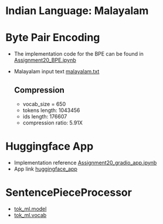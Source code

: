 # Indian Language: Malayalam

# Byte Pair Encoding
- The implementation code for the BPE can be found in [Assignment20_BPE.ipynb](https://github.com/mrrahul011/ERAV2/blob/main/Assignment_20/Assignment20_BPE.ipynb)
- Malayalam input text [malayalam.txt](https://github.com/mrrahul011/ERAV2/blob/main/Assignment_20/malayalam.txt)
  
  ## Compression
  - vocab_size = 650
  - tokens length: 1043456
  - ids length: 176607
  - compression ratio: 5.91X

# Huggingface App
  - Implementation reference [Assignment20_gradio_app.ipynb](https://github.com/mrrahul011/ERAV2/blob/main/Assignment_20/Assignment20_gradio_app.ipynb)
  - App link [huggingface_app](https://huggingface.co/spaces/mrrahul011/ERAV2_A20)

# SentencePieceProcessor
  - [tok_ml.model](https://github.com/mrrahul011/ERAV2/blob/main/Assignment_20/tok_ml.model)
  - [tok_ml.vocab](https://github.com/mrrahul011/ERAV2/blob/main/Assignment_20/tok_ml.vocab)
